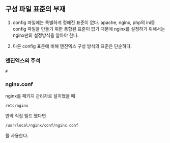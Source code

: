 ## 구성 파일 표준의 부재
1. config 파일에는 특별하게 정해진 표준이 없다. apache, nginx, php의 ini등 config 파일을 만들기 위한 통합된 표준이 없기 때문에 nginx를 설정하기 위해서는 nginx만의 설정방식을 알아야 한다.

2. 다른 config 표준에 비해 엔진엑스 구성 방식의 표준은 단순하다.


### 엔진엑스의 주석
```
#
```


### nginx.conf
nginx를 패키지 관리자로 설치했을 때
```
/etc/nginx
```
만약 직접 빌드 했다면
```
/usr/local/nginx/conf/nginx.conf
```
를 사용한다.
